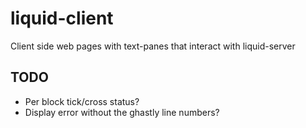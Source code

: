 # liquid-client

Client side web pages with text-panes that interact with liquid-server

## TODO

- Per block tick/cross status?
- Display error without the ghastly line numbers?
